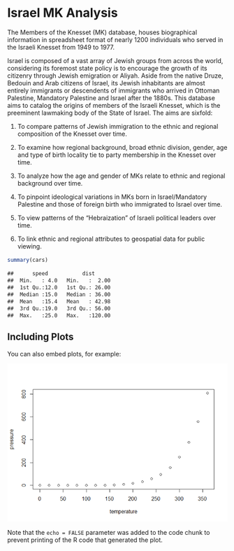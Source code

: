 Israel MK Analysis
================

The Members of the Knesset (MK) database, houses biographical
information in spreadsheet format of nearly 1200 individuals who served
in the Israeli Knesset from 1949 to 1977.

Israel is composed of a vast array of Jewish groups from across the
world, considering its foremost state policy is to encourage the growth
of its citizenry through Jewish emigration or Aliyah. Aside from the
native Druze, Bedouin and Arab citizens of Israel, its Jewish
inhabitants are almost entirely immigrants or descendents of immigrants
who arrived in Ottoman Palestine, Mandatory Palestine and Israel after
the 1880s. This database aims to catalog the origins of members of the
Israeli Knesset, which is the preeminent lawmaking body of the State of
Israel. The aims are sixfold:

1)  To compare patterns of Jewish immigration to the ethnic and regional
    composition of the Knesset over time.

2)  To examine how regional background, broad ethnic division, gender,
    age and type of birth locality tie to party membership in the
    Knesset over time.

3)  To analyze how the age and gender of MKs relate to ethnic and
    regional background over time.

4)  To pinpoint ideological variations in MKs born in Israel/Mandatory
    Palestine and those of foreign birth who immigrated to Israel over
    time.

5)  To view patterns of the “Hebraization” of Israeli political leaders
    over time.

6)  To link ethnic and regional attributes to geospatial data for public
    viewing.

``` r
summary(cars)
```

    ##      speed           dist       
    ##  Min.   : 4.0   Min.   :  2.00  
    ##  1st Qu.:12.0   1st Qu.: 26.00  
    ##  Median :15.0   Median : 36.00  
    ##  Mean   :15.4   Mean   : 42.98  
    ##  3rd Qu.:19.0   3rd Qu.: 56.00  
    ##  Max.   :25.0   Max.   :120.00

## Including Plots

You can also embed plots, for example:

![](README_files/figure-gfm/pressure-1.png)<!-- -->

Note that the `echo = FALSE` parameter was added to the code chunk to
prevent printing of the R code that generated the plot.
